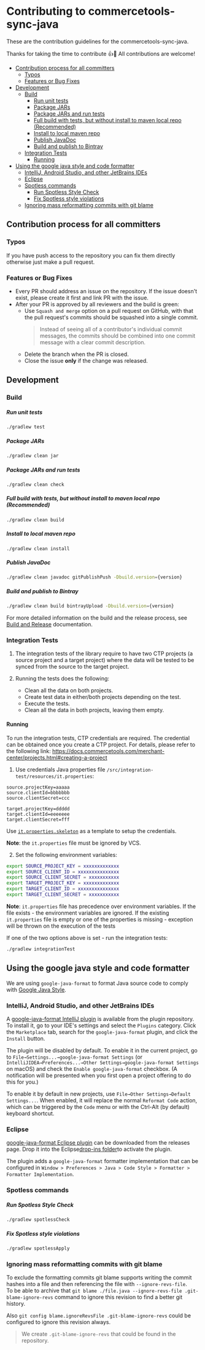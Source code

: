 # Contributing to commercetools-sync-java

These are the contribution guidelines for the commercetools-sync-java.

Thanks for taking the time to contribute :+1::tada: All contributions are welcome! 
<!-- START doctoc generated TOC please keep comment here to allow auto update -->
<!-- DON'T EDIT THIS SECTION, INSTEAD RE-RUN doctoc TO UPDATE -->

- [Contribution process for all committers](#contribution-process-for-all-committers)
  - [Typos](#typos)
  - [Features or Bug Fixes](#features-or-bug-fixes)
- [Development](#development)
  - [Build](#build)
      - [Run unit tests](#run-unit-tests)
      - [Package JARs](#package-jars)
      - [Package JARs and run tests](#package-jars-and-run-tests)
      - [Full build with tests, but without install to maven local repo (Recommended)](#full-build-with-tests-but-without-install-to-maven-local-repo-recommended)
      - [Install to local maven repo](#install-to-local-maven-repo)
      - [Publish JavaDoc](#publish-javadoc)
      - [Build and publish to Bintray](#build-and-publish-to-bintray)
  - [Integration Tests](#integration-tests)
    - [Running](#running)
- [Using the google java style and code formatter](#using-the-google-java-style-and-code-formatter)
  - [IntelliJ, Android Studio, and other JetBrains IDEs](#intellij-android-studio-and-other-jetbrains-ides)
  - [Eclipse](#eclipse)
  - [Spotless commands](#spotless-commands)
      - [Run Spotless Style Check](#run-spotless-style-check)
      - [Fix Spotless style violations](#fix-spotless-style-violations)
  - [Ignoring mass reformatting commits with git blame](#ignoring-mass-reformatting-commits-with-git-blame)

<!-- END doctoc generated TOC please keep comment here to allow auto update -->

## Contribution process for all committers

### Typos

If you have push access to the repository you can fix them directly otherwise just make a pull request.

### Features or Bug Fixes

- Every PR should address an issue on the repository. If the issue doesn't exist, please create it first and link PR with the issue. 
- After your PR is approved by all reviewers and the build is green:
    - Use `Squash and merge` option on a pull request on GitHub, with that the pull request's commits should be squashed into a single commit. 
        > Instead of seeing all of a contributor's individual commit messages, the commits should be combined into one commit message with a clear commit description. 
    - Delete the branch when the PR is closed.
    - Close the issue **only** if the change was released.
    
## Development
### Build
##### Run unit tests
````bash
./gradlew test
````

##### Package JARs
````bash
./gradlew clean jar
````

##### Package JARs and run tests
````bash
./gradlew clean check
````

##### Full build with tests, but without install to maven local repo (Recommended)
````bash
./gradlew clean build
````

##### Install to local maven repo
````bash
./gradlew clean install
````

##### Publish JavaDoc
````bash
./gradlew clean javadoc gitPublishPush -Dbuild.version={version}
````

##### Build and publish to Bintray
````bash
./gradlew clean build bintrayUpload -Dbuild.version={version} 
````

For more detailed information on the build and the release process, see [Build and Release](BUILD.md) documentation.

### Integration Tests

1. The integration tests of the library require to have two CTP projects (a source project and a target project) where the 
data will be tested to be synced from the source to the target project. 

2. Running the tests does the following:
    - Clean all the data on both projects.
    - Create test data in either/both projects depending on the test.
    - Execute the tests.
    - Clean all the data in both projects, leaving them empty.

#### Running

To run the integration tests, CTP credentials are required. The credential can be obtained once you create a CTP project.
For details, please refer to the following link:
https://docs.commercetools.com/merchant-center/projects.html#creating-a-project 

  1. Use credentials Java properties file `/src/integration-test/resources/it.properties`:
    
  ```properties
  source.projectKey=aaaaa
  source.clientId=bbbbbbb
  source.clientSecret=ccc
    
  target.projectKey=ddddd
  target.clientId=eeeeeee
  target.clientSecret=fff
  ```
    
  Use [`it.properties.skeleton`](/src/integration-test/resources/it.properties.skeleton) 
  as a template to setup the credentials.
  
  **Note**: the `it.properties` file must be ignored by VCS. 
   
   2. Set the following environment variables:
  ```bash
  export SOURCE_PROJECT_KEY = xxxxxxxxxxxxx
  export SOURCE_CLIENT_ID = xxxxxxxxxxxxxxx
  export SOURCE_CLIENT_SECRET = xxxxxxxxxxx
  export TARGET_PROJECT_KEY = xxxxxxxxxxxxx
  export TARGET_CLIENT_ID = xxxxxxxxxxxxxxx
  export TARGET_CLIENT_SECRET = xxxxxxxxxxx
  ```

  **Note**: `it.properties` file has precedence over environment variables. If the file exists - 
  the environment variables are ignored. If the existing `it.properties` file is empty or one of the properties 
  is missing - exception will be thrown on the execution of the tests

If one of the two options above is set - run the integration tests:
```bash
./gradlew integrationTest
```

## Using the google java style and code formatter
 
We are using `google-java-format` to format Java source code to comply with [Google Java Style](https://google.github.io/styleguide/javaguide.html).

### IntelliJ, Android Studio, and other JetBrains IDEs

A [google-java-format IntelliJ plugin](https://plugins.jetbrains.com/plugin/8527) is available from the plugin repository. To install it, go to your IDE's settings and select the `Plugins` category. Click the `Marketplace` tab, search for the `google-java-format` plugin, and click the `Install` button.

The plugin will be disabled by default. To enable it in the current project, go to `File→Settings...→google-java-format Settings` (or `IntelliJIDEA→Preferences...→Other Settings→google-java-format Settings` on macOS) and check the `Enable google-java-format` checkbox. (A notification will be presented when you first open a project offering to do this for you.)

To enable it by default in new projects, use `File→Other Settings→Default Settings...`.
When enabled, it will replace the normal `Reformat Code` action, which can be triggered by the `Code` menu or with the Ctrl-Alt (by default) keyboard shortcut.

### Eclipse

[google-java-format Eclipse plugin](https://github.com/google/google-java-format/releases/download/google-java-format-1.6/google-java-format-eclipse-plugin_1.6.0.jar) can be downloaded from the releases page. Drop it into the Eclipse[drop-ins folder](http://help.eclipse.org/neon/index.jsp?topic=%2Forg.eclipse.platform.doc.isv%2Freference%2Fmisc%2Fp2_dropins_format.html)to activate the plugin.

The plugin adds a `google-java-format` formatter implementation that can be configured in `Window > Preferences > Java > Code Style > Formatter > Formatter Implementation`.

### Spotless commands
##### Run Spotless Style Check
````bash
./gradlew spotlessCheck
````

##### Fix Spotless style violations
````bash
./gradlew spotlessApply
````

### Ignoring mass reformatting commits with git blame

To exclude the formatting commits git blame supports writing the commit hashes into a file and then referencing the file with `--ignore-revs-file`.                     
To be able to archive that `git blame ./file.java --ignore-revs-file .git-blame-ignore-revs` command to ignore this revision to find a better git history.      
                         
Also `git config blame.ignoreRevsFile .git-blame-ignore-revs` could be configured to ignore this revision always.
                                                          
> We create `.git-blame-ignore-revs` that could be found in the repository.   
